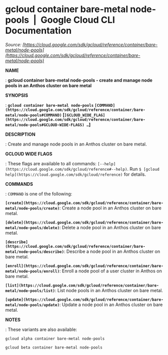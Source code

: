 # gcloud container bare-metal node-pools  |  Google Cloud CLI Documentation

*Source: [https://cloud.google.com/sdk/gcloud/reference/container/bare-metal/node-pools](https://cloud.google.com/sdk/gcloud/reference/container/bare-metal/node-pools)*

**NAME**

: **gcloud container bare-metal node-pools - create and manage node pools in an Anthos cluster on bare metal**

**SYNOPSIS**

: **`gcloud container bare-metal node-pools` `[COMMAND](https://cloud.google.com/sdk/gcloud/reference/container/bare-metal/node-pools#COMMAND)` [`[GCLOUD_WIDE_FLAG](https://cloud.google.com/sdk/gcloud/reference/container/bare-metal/node-pools#GCLOUD-WIDE-FLAGS) …`]**

**DESCRIPTION**

: Create and manage node pools in an Anthos cluster on bare metal.

**GCLOUD WIDE FLAGS**

: These flags are available to all commands: `[--help](https://cloud.google.com/sdk/gcloud/reference#--help)`.
Run `$ [gcloud help](https://cloud.google.com/sdk/gcloud/reference)` for details.

**COMMANDS**

: ``COMMAND`` is one of the following:

**`[create](https://cloud.google.com/sdk/gcloud/reference/container/bare-metal/node-pools/create)`**:
Create a node pool in an Anthos cluster on bare metal.

**`[delete](https://cloud.google.com/sdk/gcloud/reference/container/bare-metal/node-pools/delete)`**:
Delete a node pool in an Anthos cluster on bare metal.

**`[describe](https://cloud.google.com/sdk/gcloud/reference/container/bare-metal/node-pools/describe)`**:
Describe a node pool in an Anthos cluster on bare metal.

**`[enroll](https://cloud.google.com/sdk/gcloud/reference/container/bare-metal/node-pools/enroll)`**:
Enroll a node pool of a user cluster in Anthos on bare metal.

**`[list](https://cloud.google.com/sdk/gcloud/reference/container/bare-metal/node-pools/list)`**:
List node pools in an Anthos cluster on bare metal.

**`[update](https://cloud.google.com/sdk/gcloud/reference/container/bare-metal/node-pools/update)`**:
Update a node pool in an Anthos cluster on bare metal.

**NOTES**

: These variants are also available:

```
gcloud alpha container bare-metal node-pools
```

```
gcloud beta container bare-metal node-pools
```